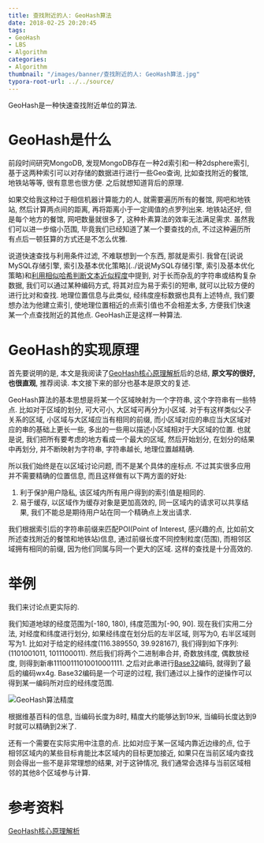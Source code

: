 ```yaml
---
title: 查找附近的人: GeoHash算法
date: 2018-02-25 20:20:45
tags:
- GeoHash
- LBS
- Algorithm
categories:
- Algorithm
thumbnail: "/images/banner/查找附近的人: GeoHash算法.jpg"
typora-root-url: ../../source/
---
```

GeoHash是一种快速查找附近单位的算法.

# GeoHash是什么
前段时间研究MongoDB, 发现MongoDB存在一种2d索引和一种2dsphere索引, 基于这两种索引可以对存储的数据进行进行一些Geo查询, 比如查找附近的餐馆, 地铁站等等, 很有意思也很方便. 之后就想知道背后的原理.

如果交给我这种过于相信机器计算能力的人, 就需要遍历所有的餐馆, 网吧和地铁站, 然后计算两点间的距离, 再将距离小于一定阈值的点罗列出来. 地铁站还好, 但是每个地方的餐馆, 网吧数量就很多了, 这种朴素算法的效率无法满足需求. 虽然我们可以进一步缩小范围, 毕竟我们已经知道了某一个要查找的点, 不过这种遍历所有点后一顿狂算的方式还是不怎么优雅.

说道快速查找与利用条件过滤, 不难联想到一个东西, 那就是索引. 我曾在[说说MySQL存储引擎, 索引及基本优化策略](../说说MySQL存储引擎, 索引及基本优化策略)和[利用相似哈希判断文本近似程度](../利用相似哈希判断文本近似程度)中提到, 对于长而杂乱的字符串或结构复杂数据, 我们可以通过某种编码方式, 将其对应为易于索引的短串, 就可以比较方便的进行比对和查找. 地理位置信息与此类似, 经纬度座标数据也具有上述特点, 我们要想办法为他建立索引, 使地理位置相近的点索引值也不会相差太多, 方便我们快速某一个点查找附近的其他点. GeoHash正是这样一种算法.

# GeoHash的实现原理
首先要说明的是, 本文是我阅读了[GeoHash核心原理解析](http://www.cnblogs.com/LBSer/p/3310455.html)后的总结, **原文写的很好, 也很直观**, 推荐阅读. 本文接下来的部分也基本是原文的复述.

GeoHash算法的基本思想是将某一个区域映射为一个字符串, 这个字符串有一些特点. 比如对于区域的划分, 可大可小, 大区域可再分为小区域. 对于有这样类似父子关系的区域, 小区域与大区域应当有相同的前缀, 而小区域对应的串应当大区域对应的串的基础上更长一些, 多出的一些用以描述小区域相对于大区域的位置. 也就是说, 我们把所有要考虑的地方看成一个最大的区域, 然后开始划分, 在划分的结果中再划分, 并不断映射为字符串, 字符串越长, 地理位置越精确.

所以我们始终是在以区域讨论问题, 而不是某个具体的座标点. 不过其实很多应用并不需要精确的位置信息, 而且这样做有以下两方面的好处:

1. 利于保护用户隐私, 该区域内所有用户得到的索引值是相同的.
2. 易于缓存, 以区域作为缓存对象是更加高效的, 同一区域内的请求可以共享结果, 我们不能总是期待用户站在同一个精确点上发出请求.

我们根据索引后的字符串前缀来匹配POI(Point of Interest, 感兴趣的点, 比如前文所述查找附近的餐馆和地铁站)信息, 通过前缀长度不同控制粒度(范围), 而相邻区域拥有相同的前缀, 因为他们同属与同一个更大的区域. 这样的查找是十分高效的.

# 举例
我们来讨论点更实际的.

我们知道地球的经度范围为[-180, 180), 纬度范围为[-90, 90]. 现在我们实用二分法, 对经度和纬度进行划分, 如果经纬度在划分后的左半区域, 则写为0, 右半区域则写为1. 比如对于给定的经纬度(116.389550,  39.928167), 我们得到如下序列: (1101001011, 1011100011). 然后我们将两个二进制串合并, 奇数放纬度, 偶数放经度, 则得到新串11100111010010001111. 之后对此串进行[Base32](https://en.wikipedia.org/wiki/Base32)编码, 就得到了最后的编码wx4g. Base32编码是一个可逆的过程, 我们通过以上操作的逆操作可以得到某一编码所对应的经纬度范围.

![GeoHash算法精度](/images/%E6%9F%A5%E6%89%BE%E9%99%84%E8%BF%91%E7%9A%84%E4%BA%BA%EF%BC%9AGeoHash%E7%AE%97%E6%B3%95/GeoHash%E7%AE%97%E6%B3%95%E7%B2%BE%E5%BA%A6.png)

根据维基百科的信息, 当编码长度为8时, 精度大约能够达到19米, 当编码长度达到9时就可以精确到2米了.

还有一个需要在实际实用中注意的点. 比如对应于某一区域内靠近边缘的点, 位于相邻区域内的某些目标肯能比本区域内的目标更加接近, 如果只在当前区域内查找则会得出一些不是非常理想的结果, 对于这钟情况, 我们通常会选择与当前区域相邻的其他8个区域参与计算.

# 参考资料
[GeoHash核心原理解析](http://www.cnblogs.com/LBSer/p/3310455.html)

